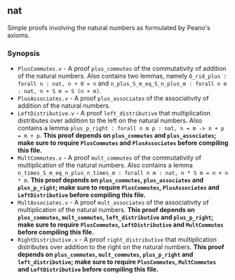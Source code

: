 ## nat

Simple proofs involving the natural numbers as formulated by Peano's axioms.

### Synopsis

- `PlusCommutes.v` - A proof `plus_commutes` of the commutativity of addition of the natural numbers.  Also contains two lemmas, namely `O_rid_plus : forall n : nat, n + 0 = n` and `n_plus_S_m_eq_S_n_plus_m : forall n m : nat, n + S m = S (n + m)`.
- `PlusAssociates.v` - A proof `plus_associates` of the associativity of addition of the natural numbers.
- `LeftDistributive.v` - A proof `left_distributive` that multiplication distributes over addition to the left on the natural numbers.  Also contains a lemma `plus_p_right : forall n m p : nat, n = m -> n + p = m + p`.  **This proof depends on `plus_commutes` and `plus_associates`; make sure to require `PlusCommutes` and `PlusAssociates` before compiling this file.**
- `MultCommutes.v` - A proof `mult_commutes` of the commutativity of multiplication of the natural numbers.  Also contains a lemma `n_times_S_m_eq_n_plus_n_times_m : forall n m : nat, n * S m = n + n * m`.  **This proof depends on `plus_commutes`, `plus_associates` and `plus_p_right`; make sure to require `PlusCommutes`, `PlusAssociates` and `LeftDistributive` before compiling this file.**
- `MultAssociates.v` - A proof `mult_associates` of the associativity of multiplication of the natural numbers.  **This proof depends on `plus_commutes`, `mult_commutes`, `left_distributive` and `plus_p_right`; make sure to require `PlusCommutes`, `LeftDistributive` and `MultCommutes` before compiling this file.**
- `RightDistributive.v` - A proof `right_distributive` that multiplication distributes over addition to the right on the natural numbers.  **This proof depends on `plus_commutes`, `mult_commutes`, `plus_p_right` and `left_distributive`; make sure to require `PlusCommutes`, `MultCommutes` and `LeftDistributive` before compiling this file.**
